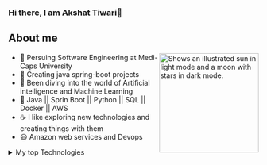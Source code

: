 ### Hi there, I am Akshat Tiwari👋

## About me
<img align="right" width="200" height="200" alt="Shows an illustrated sun in light mode and a moon with stars in dark mode." src="https://user-images.githubusercontent.com/25423296/163456779-a8556205-d0a5-45e2-ac17-42d089e3c3f8.png">

- 🙂 Persuing Software Engineering at Medi-Caps University
- 🌱 Creating java spring-boot projects 
- 🤖 Been diving into the world of Artificial intelligence and Machine Learning 
- 🤔 Java || Sprin Boot || Python || SQL || Docker || AWS 
- ☕ I like exploring new technologies and creating things with them
- 😃 Amazon web services and Devops

<details>
<summary>My top Technologies</summary>

| Rank | Languages   |
|-----:|-------------|
|     1| Java        |
|     2| Spring-boot |
|     3| SQL         |
|     4| Docker      | 
|     5| AWS         |
|     6| SQL         |
|     7| Jenkins     |
|     8| Kubernetes  |

</details>
